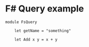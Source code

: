 F# Query example
===

    module FsQuery
        
        let getName = "something"

        let Add x y = x + y
